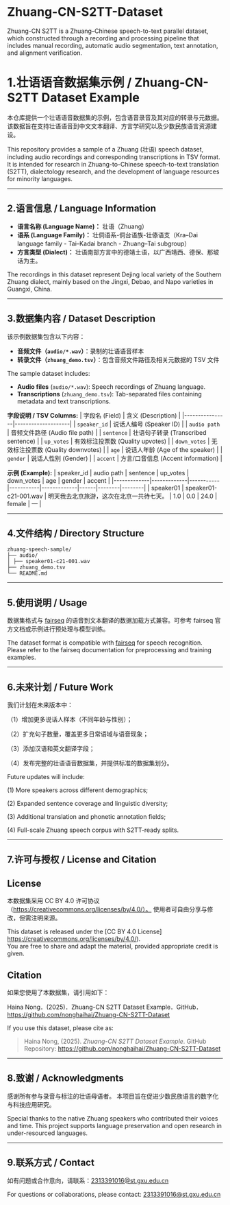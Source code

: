 # Zhuang-CN-S2TT-Dataset
Zhuang-CN S2TT is a Zhuang–Chinese speech-to-text parallel dataset, which constructed through a recording and processing  pipeline that includes manual recording, automatic audio segmentation, text annotation, and alignment verification. 

# 1.壮语语音数据集示例 / Zhuang-CN-S2TT Dataset Example
本仓库提供一个壮语语音数据集的示例，包含语音录音及其对应的转录与元数据。  
该数据旨在支持壮语语音到中文文本翻译、方言学研究以及少数民族语言资源建设。

This repository provides a sample of a Zhuang (壮语) speech dataset, including audio recordings and corresponding transcriptions in TSV format.  
It is intended for research in Zhuang-to-Chinese speech-to-text translation (S2TT), dialectology research, and the development of language resources for minority languages.

---

## 2.语言信息 / Language Information
- **语言名称 (Language Name)：** 壮语（Zhuang）  
- **语系 (Language Family)：** 壮侗语系-侗台语族-壮傣语支（Kra–Dai language family - Tai–Kadai branch - Zhuang–Tai subgroup）  
- **方言类型 (Dialect)：** 壮语南部方言中的德靖土语，以广西靖西、德保、那坡话为主。

The recordings in this dataset represent Dejing local variety of the Southern Zhuang dialect, mainly based on the Jingxi, Debao, and Napo varieties in Guangxi, China.

---

## 3.数据集内容 / Dataset Description
该示例数据集包含以下内容：
- **音频文件（`audio/*.wav`）**：录制的壮语语音样本  
- **转录文件（`zhuang_demo.tsv`）**：包含音频文件路径及相关元数据的 TSV 文件  

The sample dataset includes:
- **Audio files** (`audio/*.wav`): Speech recordings of Zhuang language.
- **Transcriptions** (`zhuang_demo.tsv`): Tab-separated files containing metadata and text transcriptions.

**字段说明 / TSV Columns:**
| 字段名 (Field) | 含义 (Description) |
|----------------|--------------------|
| `speaker_id` | 说话人编号 (Speaker ID) |
| `audio path` | 音频文件路径 (Audio file path) |
| `sentence` | 壮语句子转录 (Transcribed sentence) |
| `up_votes` | 有效标注投票数 (Quality upvotes) |
| `down_votes` | 无效标注投票数 (Quality downvotes) |
| `age` | 说话人年龄 (Age of the speaker) |
| `gender` | 说话人性别 (Gender) |
| `accent` | 方言/口音信息 (Accent information) |

**示例 (Example):**
| speaker_id | audio path | sentence | up_votes | down_votes | age | gender | accent |
|-------------|-------------|-----------|-----------|-------------|------|--------|--------|
| speaker01 | speaker01-c21-001.wav | 明天我去北京旅游，这次在北京一共待七天。 | 1.0 | 0.0 | 24.0 | female | — |

---

## 4.文件结构 / Directory Structure
```text
zhuang-speech-sample/
├── audio/
│ ├── speaker01-c21-001.wav
├── zhuang_demo.tsv
└── README.md
```

---

## 5.使用说明 / Usage
数据集格式与 [fairseq](https://github.com/facebookresearch/fairseq) 的语音到文本翻译的数据加载方式兼容。可参考 fairseq 官方文档或示例进行预处理与模型训练。

The dataset format is compatible with [fairseq](https://github.com/facebookresearch/fairseq) for speech recognition.  
Please refer to the fairseq documentation for preprocessing and training examples.

---

## 6.未来计划 / Future Work
我们计划在未来版本中：

（1）增加更多说话人样本（不同年龄与性别）；

（2）扩充句子数量，覆盖更多日常语域与语音现象；

（3）添加汉语和英文翻译字段；

（4）发布完整的壮语语音数据集，并提供标准的数据集划分。

Future updates will include:

(1) More speakers across different demographics;

(2) Expanded sentence coverage and linguistic diversity;

(3) Additional translation and phonetic annotation fields;

(4) Full-scale Zhuang speech corpus with S2TT-ready splits.

---

## 7.许可与授权 / License and Citation
## License
本数据集采用 CC BY 4.0 许可协议（https://creativecommons.org/licenses/by/4.0/）。
使用者可自由分享与修改，但需注明来源。

This dataset is released under the [CC BY 4.0 License] https://creativecommons.org/licenses/by/4.0/).  
You are free to share and adapt the material, provided appropriate credit is given.

## Citation
如果您使用了本数据集，请引用如下：

Haina Nong．(2025)．Zhuang-CN S2TT Dataset Example．GitHub．https://github.com/nonghaihai/Zhuang-CN-S2TT-Dataset

If you use this dataset, please cite as:

> Haina Nong, (2025). *Zhuang-CN S2TT Dataset Example*. GitHub Repository: https://github.com/nonghaihai/Zhuang-CN-S2TT-Dataset

---

## 8.致谢 / Acknowledgments
感谢所有参与录音与标注的壮语母语者。
本项目旨在促进少数民族语言的数字化与科技应用研究。

Special thanks to the native Zhuang speakers who contributed their voices and time.
This project supports language preservation and open research in under-resourced languages.

---

## 9.联系方式 / Contact
如有问题或合作意向，请联系：2313391016@st.gxu.edu.cn

For questions or collaborations, please contact: 2313391016@st.gxu.edu.cn
